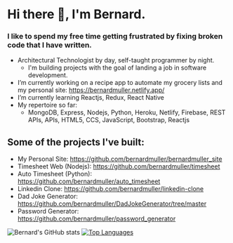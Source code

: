 # Hi there 🙂, I'm Bernard. 

### I like to spend my free time getting frustrated by fixing broken code that I have written.

- Architectural Technologist by day, self-taught programmer by night.
  - I'm building projects with the goal of landing a job in software development.
- I’m currently working on a recipe app to automate my grocery lists and my personal site: https://bernardmuller.netlify.app/
- I’m currently learning Reactjs, Redux, React Native
- My repertoire so far:
  - MongoDB, Express, Nodejs, Python, Heroku, Netlify, Firebase, REST APIs, APIs, HTML5, CCS, JavaScript, Bootstrap, Reactjs

## Some of the projects I've built:
- My Personal Site: https://github.com/bernardmuller/bernardmuller_site
- Timesheet Web (Nodejs): https://github.com/bernardmuller/timesheet
- Auto Timesheet (Python): https://github.com/bernardmuller/auto_timesheet
- Linkedin Clone: https://github.com/bernardmuller/linkedin-clone
- Dad Joke Generator: https://github.com/bernardmuller/DadJokeGenerator/tree/master
- Password Generator: https://github.com/bernardmuller/password_generator


<!--
**bernardmuller/bernardmuller** is a ✨ _special_ ✨ repository because its `README.md` (this file) appears on your GitHub profile.

Here are some ideas to get you started:

- 🔭 I’m currently working on Timesheet Web & Recipe App
- 🌱 I’m currently learning Reactjs
- 👯 I’m looking to collaborate on ...
- 🤔 I’m looking for help with ...
- 💬 Ask me about ...
- 📫 How to reach me: ...
- 😄 Pronouns: ...
- ⚡ Fun fact: ...

### Feel free to say hi!
[<img align="left" alt="bernarmuller | LinkedIn" width="22px" src="https://cdn.jsdelivr.net/npm/simple-icons@v3/icons/linkedin.svg" />][linkedin]
[<img align="left" alt="bernardmuller | Instagram" width="22px" src="https://cdn.jsdelivr.net/npm/simple-icons@v3/icons/instagram.svg" />][instagram]


-->

![Bernard's GitHub stats](https://github-readme-stats.vercel.app/api?username=bernardmuller&show_icons=true&theme=radical)
[![Top Languages](https://github-readme-stats.vercel.app/api/top-langs/?username=bernardmuller&layout=compact&theme=radical)](https://github.com/anuraghazra/github-readme-stats)


[instagram]: https://www.instagram.com/bernard_muller
[linkedin]: https://www.linkedin.com/in/bernard-muller-a9a53a174/
